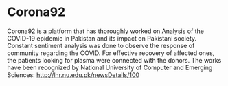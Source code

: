 # Corona92
Corona92 is a platform that has thoroughly worked on Analysis of the COVID-19 epidemic in Pakistan and its impact on Pakistani society. Constant sentiment analysis was done to observe the response of community regarding the COVID. For effective recovery of affected ones, the patients looking for plasma were connected with the donors. The works have been recognized by National University of Computer and Emerging Sciences:  http://lhr.nu.edu.pk/newsDetails/100
